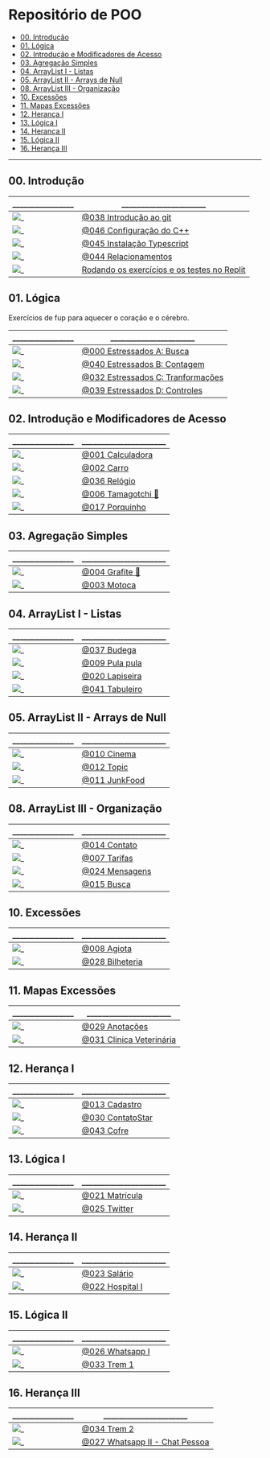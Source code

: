 # Repositório de POO

[](toc)

- [00. Introdução](#00-introdução)
- [01. Lógica](#01-lógica)
- [02. Introdução e Modificadores de Acesso](#02-introdução-e-modificadores-de-acesso)
- [03. Agregação Simples](#03-agregação-simples)
- [04. ArrayList I - Listas](#04-arraylist-i---listas)
- [05. ArrayList II - Arrays de Null](#05-arraylist-ii---arrays-de-null)
- [08. ArrayList III - Organização](#08-arraylist-iii---organização)
- [10. Excessões](#10-excessões)
- [11. Mapas Excessões](#11-mapas-excessões)
- [12. Herança I](#12-herança-i)
- [13. Lógica I](#13-lógica-i)
- [14. Herança II](#14-herança-ii)
- [15. Lógica II](#15-lógica-ii)
- [16. Herança III](#16-herança-iii)
[](toc)

---

## 00. Introdução

\________________ | \______________________ 
---------------- | ------------------------
![_](.thumbs/038.jpg) | [@038 Introdução ao git](base/038/Readme.md#introdução-ao-git)
![_](.thumbs/046.jpg) | [@046 Configuração do C++](base/046/Readme.md#configuração-do-c)
![_](.thumbs/045.jpg) | [@045 Instalação Typescript](base/045/Readme.md#instalação-typescript)
![_](.thumbs/044.jpg) | [@044 Relacionamentos](base/044/Readme.md#relacionamentos)
![_](---------------) | [Rodando os exercícios e os testes no Replit]()

## 01. Lógica

Exercícios de fup para aquecer o coração e o cérebro.

\________________ | \______________________
---------------- | ------------------------
![_](.thumbs/000.jpg) | [@000 Estressados A: Busca](base/000/Readme.md#estressados-a-busca)
![_](.thumbs/040.jpg) | [@040 Estressados B: Contagem](base/040/Readme.md#estressados-b-contagem)
![_](.thumbs/032.jpg) | [@032 Estressados C: Tranformações](base/032/Readme.md#estressados-c-tranformações)
![_](.thumbs/039.jpg) | [@039 Estressados D: Controles](base/039/Readme.md#estressados-d-controles)

## 02. Introdução e Modificadores de Acesso

\________________ | \______________________
---------------- | ------------------------
![_](.thumbs/001.jpg) | [@001 Calculadora](base/001/Readme.md#calculadora)
![_](.thumbs/002.jpg) | [@002 Carro](base/002/Readme.md#carro)
![_](.thumbs/036.jpg) | [@036 Relógio](base/036/Readme.md#relógio)
![_](.thumbs/006.jpg) | [@006 Tamagotchi 💎](base/006/Readme.md#tamagotchi-)
![_](.thumbs/017.jpg) | [@017 Porquinho](base/017/Readme.md#porquinho)

## 03. Agregação Simples

\________________ | \______________________
---------------- | ------------------------
![_](.thumbs/004.jpg) | [@004 Grafite 🎥](base/004/Readme.md#grafite-)
![_](.thumbs/003.jpg) | [@003 Motoca](base/003/Readme.md#motoca)

## 04. ArrayList I - Listas

\________________ | \______________________
---------------- | ------------------------
![_](.thumbs/037.jpg) | [@037 Budega](base/037/Readme.md#budega)
![_](.thumbs/009.jpg) | [@009 Pula pula](base/009/Readme.md#pula-pula)
![_](.thumbs/020.jpg) | [@020 Lapiseira](base/020/Readme.md#lapiseira)
![_](.thumbs/041.jpg) | [@041 Tabuleiro](base/041/Readme.md#tabuleiro)

## 05. ArrayList II - Arrays de Null

\________________ | \______________________
---------------- | ------------------------
![_](.thumbs/010.jpg) | [@010 Cinema](base/010/Readme.md#cinema)
![_](.thumbs/012.jpg) | [@012 Topic](base/012/Readme.md#topic)
![_](.thumbs/011.jpg) | [@011 JunkFood](base/011/Readme.md#junkfood)

## 08. ArrayList III - Organização

\________________ | \______________________
---------------- | ------------------------
![_](.thumbs/014.jpg) | [@014 Contato](base/014/Readme.md#contato)
![_](.thumbs/007.jpg) | [@007 Tarifas](base/007/Readme.md#tarifas)
![_](.thumbs/024.jpg) | [@024 Mensagens](base/024/Readme.md#mensagens)
![_](.thumbs/015.jpg) | [@015 Busca](base/015/Readme.md#busca)

## 10. Excessões

\________________ | \______________________
---------------- | ------------------------
![_](.thumbs/008.jpg) | [@008 Agiota](base/008/Readme.md#agiota)
![_](.thumbs/028.jpg) | [@028 Bilheteria](base/028/Readme.md#bilheteria)

## 11. Mapas Excessões

\________________ | \______________________
---------------- | ------------------------
![_](.thumbs/029.jpg) | [@029 Anotações](base/029/Readme.md#anotações)
![_](.thumbs/031.jpg) | [@031 Clinica Veterinária](base/031/Readme.md#clinica-veterinária)

## 12. Herança I

\________________ | \______________________
---------------- | ------------------------
![_](.thumbs/013.jpg) | [@013 Cadastro ](base/013/Readme.md#cadastro--banco-2-herança-método-abstrato-polimorfismo)
![_](.thumbs/030.jpg) | [@030 ContatoStar ](base/030/Readme.md#contatostar--agenda-4-herança)
![_](.thumbs/043.jpg) | [@043 Cofre ](base/043/Readme.md#cofre--utilizando-enum-para-definir-as-moedas-e-um-bool-para-controlar-o-estado-do-porco)

## 13. Lógica I

\________________ | \______________________
---------------- | ------------------------
![_](.thumbs/021.jpg) | [@021 Matrícula ](base/021/Readme.md#matrícula--associação-nxn)
![_](.thumbs/025.jpg) | [@025 Twitter ](base/025/Readme.md#twitter--associação-reflexiva-envio-de-mensagens)

## 14. Herança II

\________________ | \______________________
---------------- | ------------------------
![_](.thumbs/023.jpg) | [@023 Salário ](base/023/Readme.md#salário--herança-polimorfismo)
![_](.thumbs/022.jpg) | [@022 Hospital I](base/022/Readme.md#hospital-i)

## 15. Lógica II

\________________ | \______________________
---------------- | ------------------------
![_](.thumbs/026.jpg) | [@026 Whatsapp I ](base/026/Readme.md#whatsapp-i--chat-grupo)
![_](.thumbs/033.jpg) | [@033 Trem 1 ](base/033/Readme.md#trem-1--trem-de-passageiros)

## 16. Herança III

\________________ | \______________________
---------------- | ------------------------
![_](.thumbs/034.jpg) | [@034 Trem 2 ](base/034/Readme.md#trem-2--trem-com-passageiros-e-carga)
![_](.thumbs/027.jpg) | [@027 Whatsapp II - Chat Pessoa](base/027/Readme.md#whatsapp-ii---chat-pessoa)

